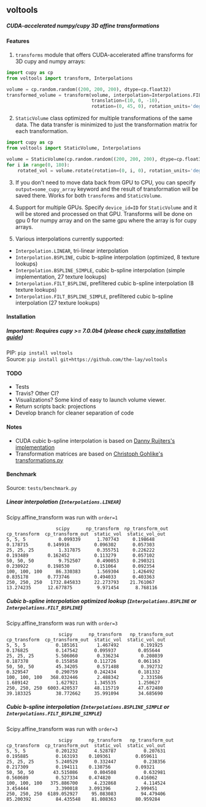 ## voltools
##### CUDA-accelerated numpy/cupy 3D affine transformations

#### Features
1. `transforms` module that offers CUDA-accelerated affine transforms for 3D cupy and numpy arrays:
```python
import cupy as cp
from voltools import transform, Interpolations

volume = cp.random.random((200, 200, 200), dtype=cp.float32)
transformed_volume = transform(volume, interpolation=Interpolations.FILT_BSPLINE,
                               translation=(10, 0, -10),
                               rotation=(0, 45, 0), rotation_units='deg', rotation_order='rzxz')
```

2. `StaticVolume` class optimized for multiple transformations of the same data.
The data transfer is minimized to just the transformation matrix for each transformation.
```python
import cupy as cp
from voltools import StaticVolume, Interpolations

volume = StaticVolume(cp.random.random((200, 200, 200), dtype=cp.float32), interpolation=Interpolations.FILT_BSPLINE, device_id=3)
for i in range(0, 180):
    rotated_vol = volume.rotate(rotation=(0, i, 0), rotation_units='deg', rotation_order='rzxz', profile=True)
```

3. If you don't need to move data back from GPU to CPU, you can specify `output=some_cupy_array` keyword
and the result of transformation will be saved there. Works for both `transforms` and `StaticVolume`.

4. Support for multiple GPUs. Specify `device_id=ID` for `StaticVolume` and it will be stored and processed on that GPU.
Transforms will be done on gpu 0 for numpy array and on the same gpu where the array is for cupy arrays.

5. Various interpolations currently supported:
- `Interpolation.LINEAR`, tri-linear interpolation
- `Interpolation.BSPLINE`, cubic b-spline interpolation (optimized, 8 texture lookups)
- `Interpolation.BSPLINE_SIMPLE`, cubic b-spline interpolation (simple implementation, 27 texture lookups)
- `Interpolation.FILT_BSPLINE`, prefiltered cubic b-spline interpolation (8 texture lookups)
- `Interpolation.FILT_BSPLINE_SIMPLE`, prefiltered cubic b-spline interpolation (27 texture lookups)

#### Installation
##### Important: Requires cupy >= 7.0.0b4 (please check [cupy installation guide](https://docs-cupy.chainer.org/en/stable/install.html#install-cupy))

PIP: `pip install voltools`  
Source: `pip install git+https://github.com/the-lay/voltools`

#### TODO
- Tests
- Travis? Other CI?
- Visualizations? Some kind of easy to launch volume viewer.
- Return scripts back: projections
- Develop branch for cleaner separation of code

#### Notes
- CUDA cubic b-spline interpolation is based on [Danny Ruijters's implementation](https://github.com/DannyRuijters/CubicInterpolationCUDA/)
- Transformation matrices are based on [Christoph Gohlike's transformations.py](https://www.lfd.uci.edu/~gohlke/code/transformations.py.html)


#### Benchmark
Source: `tests/benchmark.py`

##### Linear interpolation (`Interpolations.LINEAR`)
Scipy.affine_transform was run with `order=1`
```
                  scipy      np_transform  np_transform_out  cp_transform  cp_transform_out  static_vol  static_vol_out
5, 5, 5            0.099339      1.707743     0.198648         0.178715       0.149916         0.096302      0.057303
25, 25, 25         1.317875      0.355751     0.226222         0.193489       0.162452         0.113279      0.057102
50, 50, 50         9.752507      0.490053     0.290321         0.230922       0.198530         0.151064      0.092354
100, 100, 100     86.330383      1.569304     1.426492         0.835178       0.773746         0.494033      0.403363
250, 250, 250   1732.845833     22.273793    21.761067        13.274235      12.677875         9.971454      8.768116
```

##### Cubic b-spline interpolation optimized lookup (`Interpolations.BSPLINE` or `Interpolations.FILT_BSPLINE`)
Scipy.affine_transform was run with `order=3`
```
                   scipy      np_transform   np_transform_out  cp_transform  cp_transform_out  static_vol  static_vol_out
5, 5, 5           0.185161       1.467492        0.191925      0.176825          0.147542      0.095937        0.055644
25, 25, 25        5.506060       0.336234        0.208039      0.187378          0.155858      0.112726        0.061163
50, 50, 50        45.34205       0.571488        0.392732      0.329547          0.290759      0.242434        0.181332
100, 100, 100   368.032446       2.488342        2.331586      1.689142          1.627921      1.345535        1.250627
250, 250, 250  6003.420537      48.115719       47.672480     39.183325         38.772662     35.991094       34.685690
```

##### Cubic b-spline interpolation (`Interpolations.BSPLINE_SIMPLE` or `Interpolations.FILT_BSPLINE_SIMPLE`)
Scipy.affine_transform was run with `order=3`
```
                   scipy      np_transform   np_transform_out  cp_transform  cp_transform_out  static_vol  static_vol_out
5, 5, 5           0.201232      4.528787          0.207631      0.195885          0.163193    0.109361         0.059611
25, 25, 25        5.240529      0.332447          0.238356      0.217309          0.194111    0.138756         0.09321
50, 50, 50       43.515086      0.804508          0.632981      0.560689          0.527334    0.474820         0.416062
100, 100, 100   375.886700      4.232868          4.114524      3.454444          3.390018    3.091396         2.999451
250, 250, 250  6189.052927     95.083083         94.479406     85.200392         84.435548    81.808363       80.959284
```
